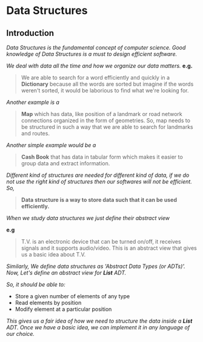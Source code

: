 # Data Structures
## Introduction

*Data Structures is the fundamental concept of computer science. Good knowledge of Data Structures is a must to design efficient software.*

*We deal with data all the time and how we organize our data matters.* 
**e.g.** 

>We are able to search for a word efficiently and quickly in a **Dictionary** because all the words are sorted but imagine if the words weren't sorted, it would be laborious to find what we're looking for.

*Another example is a* 

>**Map** which has data, like position of a landmark or road network connections organized in the form of geometries. So, map needs to be structured in such a way that we are able to search for landmarks and routes.

*Another simple example would be a* 

>**Cash Book** that has data in tabular form which makes it easier to group data and extract information.

*Different kind of structures are needed for different kind of data, if we do not use the right kind of structures then our softwares will not be efficient. So,*

>**Data structure is a way to store data such that it can be used efficiently.**

*When we study data structures we just define their abstract view* 

**e.g** 
>T.V. is an electronic device that can be turned on/off, it receives signals and it supports audio/video. This is an abstract view that gives us a basic idea about T.V.

*Similarly, We define data structures as 'Abstract Data Types (or ADTs)'. Now, Let's define an abstract view for **List** ADT.* 

*So, it should be able to:*

* Store a given number of elements of any type
* Read elements by position
* Modify element at a particular position

*This gives us a fair idea of how we need to structure the data inside a **List** ADT. Once we have a basic idea, we can implement it in any language of our choice.*

